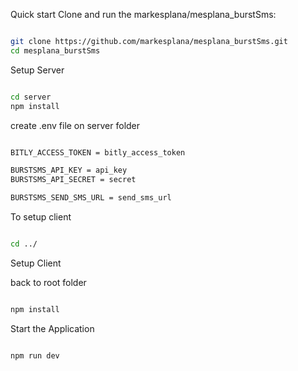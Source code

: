 Quick start
Clone and run the markesplana/mesplana_burstSms:

```sh

git clone https://github.com/markesplana/mesplana_burstSms.git
cd mesplana_burstSms

```

Setup Server
```sh

cd server
npm install

```

create .env file on server folder

```sh

BITLY_ACCESS_TOKEN = bitly_access_token

BURSTSMS_API_KEY = api_key
BURSTSMS_API_SECRET = secret

BURSTSMS_SEND_SMS_URL = send_sms_url

```

To setup client

```sh

cd ../

```

 Setup Client 

 back to root folder

 ```sh

npm install

```

Start the Application

 ```sh

npm run dev

```
